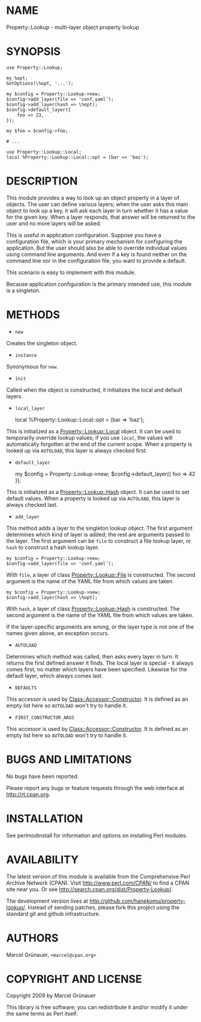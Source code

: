 # NAME

Property::Lookup - multi-layer object property lookup

# SYNOPSIS

    use Property::Lookup;

    my %opt;
    GetOptions(\%opt, '...');

    my $config = Property::Lookup->new;
    $config->add_layer(file => 'conf.yaml');
    $config->add_layer(hash => \%opt);
    $config->default_layer({
        foo => 23,
    });

    my $foo = $config->foo;

    # ...

    use Property::Lookup::Local;
    local %Property::Lookup::Local::opt = (bar => 'baz');

# DESCRIPTION

This module provides a way to look up an object property in a layer of
objects. The user can define various layers; when the user asks this main
object to look up a key, it will ask each layer in turn whether it has a value
for the given key. When a layer responds, that answer will be returned to the
user and no more layers will be asked.

This is useful in application configuration. Suppose you have a configuration
file, which is your primary mechanism for configuring the application. But the
user should also be able to override individual values using command line
arguments. And even if a key is found neither on the command line nor in the
configuration file, you want to provide a default.

This scenario is easy to implement with this module.

Because application configuration is the primary intended use, this module is
a singleton.

# METHODS

- `new`

Creates the singleton object.

- `instance`

Synonymous for `new`.

- `init`

Called when the object is constructed, it initializes the local and default layers.

- `local_layer`

    local %Property::Lookup::Local::opt = (bar => 'baz');

This is initialized as a [Property::Lookup::Local](http://search.cpan.org/search?mode=module&query=Property::Lookup::Local) object. It can be used to
temporarily override lookup values; if you use `local`, the values will
automatically forgotten at the end of the current scope. When a property is
looked up via `AUTOLOAD`, this layer is always checked first.

- `default_layer`

    my $config = Property::Lookup->new;
    $config->default_layer({ foo => 42 });

This is initialized as a [Property::Lookup::Hash](http://search.cpan.org/search?mode=module&query=Property::Lookup::Hash) object. It can be used to
set default values. When a property is looked up via `AUTOLOAD`, this layer
is always checked last.

- `add_layer`

This method adds a layer to the singleton lookup object. The first argument
determines which kind of layer is added; the rest are arguments passed to the
layer. The first argument can be `file` to construct a file lookup layer, or
`hash` to construct a hash lookup layer.

    my $config = Property::Lookup->new;
    $config->add_layer(file => 'conf.yaml');

With `file`, a layer of class [Property::Lookup::File](http://search.cpan.org/search?mode=module&query=Property::Lookup::File) is constructed. The
second argument is the name of the YAML file from which values are taken.

    my $config = Property::Lookup->new;
    $config->add_layer(hash => \%opt);

With `hash`, a layer of class [Property::Lookup::Hash](http://search.cpan.org/search?mode=module&query=Property::Lookup::Hash) is constructed. The
second argument is the name of the YAML file from which values are taken.

If the layer-specific arguments are wrong, or the layer type is not one of the
names given above, an exception occurs.

- `AUTOLOAD`

Determines which method was called, then asks every layer in turn. It returns
the first defined answer it finds. The local layer is special - it always
comes first, no matter which layers have been specified. Likewise for the
default layer, which always comes last.

- `DEFAULTS`

This accessor is used by [Class::Accessor::Constructor](http://search.cpan.org/search?mode=module&query=Class::Accessor::Constructor). It is defined as an
empty list here so `AUTOLOAD` won't try to handle it.

- `FIRST_CONSTRUCTOR_ARGS`

This accessor is used by [Class::Accessor::Constructor](http://search.cpan.org/search?mode=module&query=Class::Accessor::Constructor). It is defined as an
empty list here so `AUTOLOAD` won't try to handle it.

# BUGS AND LIMITATIONS

No bugs have been reported.

Please report any bugs or feature requests through the web interface at
<http://rt.cpan.org>.

# INSTALLATION

See perlmodinstall for information and options on installing Perl modules.

# AVAILABILITY

The latest version of this module is available from the Comprehensive Perl
Archive Network (CPAN). Visit <http://www.perl.com/CPAN/> to find a CPAN
site near you. Or see <http://search.cpan.org/dist/Property-Lookup/>.

The development version lives at <http://github.com/hanekomu/property-lookup/>.
Instead of sending patches, please fork this project using the standard git
and github infrastructure.

# AUTHORS

Marcel Gr&uuml;nauer, `<marcel@cpan.org>`

# COPYRIGHT AND LICENSE

Copyright 2009 by Marcel Gr&uuml;nauer

This library is free software; you can redistribute it and/or modify
it under the same terms as Perl itself.